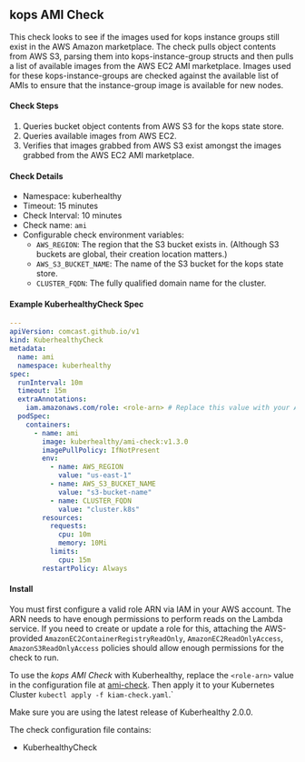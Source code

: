 ## kops AMI Check

This check looks to see if the images used for kops instance groups still exist in the AWS Amazon marketplace. The check
pulls object contents from AWS S3, parsing them into kops-instance-group structs and then pulls a list of available
images from the AWS EC2 AMI marketplace. Images used for these kops-instance-groups are checked against the available
list of AMIs to ensure that the instance-group image is available for new nodes.

#### Check Steps

1.  Queries bucket object contents from AWS S3 for the kops state store.
2.  Queries available images from AWS EC2.
3.  Verifies that images grabbed from AWS S3 exist amongst the images grabbed from the AWS EC2 AMI marketplace.

#### Check Details

- Namespace: kuberhealthy
- Timeout: 15 minutes
- Check Interval: 10 minutes
- Check name: `ami`
- Configurable check environment variables:
  - `AWS_REGION`: The region that the S3 bucket exists in. (Although S3 buckets are global, their creation location matters.)
  - `AWS_S3_BUCKET_NAME`: The name of the S3 bucket for the kops state store.
  - `CLUSTER_FQDN`: The fully qualified domain name for the cluster.

#### Example KuberhealthyCheck Spec

```yaml
---
apiVersion: comcast.github.io/v1
kind: KuberhealthyCheck
metadata:
  name: ami
  namespace: kuberhealthy
spec:
  runInterval: 10m
  timeout: 15m
  extraAnnotations:
    iam.amazonaws.com/role: <role-arn> # Replace this value with your ARN
  podSpec:
    containers:
      - name: ami
        image: kuberhealthy/ami-check:v1.3.0
        imagePullPolicy: IfNotPresent
        env:
          - name: AWS_REGION
            value: "us-east-1"
          - name: AWS_S3_BUCKET_NAME
            value: "s3-bucket-name"
          - name: CLUSTER_FQDN
            value: "cluster.k8s"
        resources:
          requests:
            cpu: 10m
            memory: 10Mi
          limits:
            cpu: 15m
        restartPolicy: Always
```

#### Install

You must first configure a valid role ARN via IAM in your AWS account. The ARN needs to have enough permissions to perform reads on the Lambda service. If you need to create or update a role for this, attaching the AWS-provided `AmazonEC2ContainerRegistryReadOnly`, `AmazonEC2ReadOnlyAccess`, `AmazonS3ReadOnlyAccess` policies should allow enough permissions for the check to run.

To use the _kops AMI Check_ with Kuberhealthy, replace the `<role-arn>` value in the configuration file at [ami-check](ami-check.yaml). Then apply it to your Kubernetes Cluster `kubectl apply -f kiam-check.yaml`.`

Make sure you are using the latest release of Kuberhealthy 2.0.0.

The check configuration file contains:

- KuberhealthyCheck
